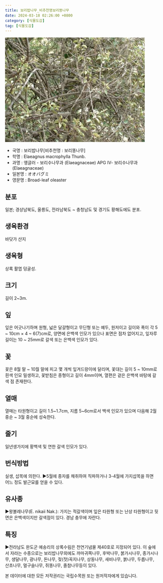 ```yaml
---
title: 보리밥나무_비추천명보리똥나무
date: 2024-03-18 02:26:00 +0800
category: [식물도감]
tag: [식물도감]
---
```




![보리밥나무[비추천명 : 보리똥나무]](/assets/img/fileUpload/plants/basic/Elaeagnaceae/Elaeagnus/11404/1_th2.JPG)
- 국명 : 보리밥나무[비추천명 : 보리똥나무]
- 학명 : Elaeagnus macrophylla Thunb.
- 과명 : 앵글러 - 보리수나무과 (Elaeagnaceae) APG Ⅳ- 보리수나무과 (Elaeagnaceae)
- 일본명 : オオバグミ
- 영문명 : Broad-leaf oleaster


## 분포
일본; 경상남북도, 울릉도, 전라남북도 ~ 충청남도 및 경기도 황해도에도 분포.
## 생육환경
바닷가 산지
## 생육형
상록 활엽 덩굴성.
## 크기
길이 2~3m. 
## 잎
잎은 어긋나기하며 원형, 넓은 달걀형이고 무딘형 또는 예두, 원저이고 길이와 폭이 각 5 ~ 10cm × 4 ~ 6(7)cm로, 양면에 은백색 인모가 있으나 표면은 점차 없어지고, 잎자루 길이는 10 ~ 25mm로 갈색 또는 은백색 인모가 있다.
## 꽃
꽃은 8월 말 ~ 10월 말에 피고 몇 개씩 잎겨드랑이에 달리며, 꽃대는 길이 5 ~ 10mm로 흰색 인모 밀생하고, 꽃받침은 종형이고 길이 4mm이며, 열편은 겉은 은백색 바탕에 갈색 점 존재한다.
## 열매
열매는 타원형이고 길이 1.5~1.7cm, 지름 5~6cm로서 백색 인모가 있으며 다음해 2월 중순 ~ 3월 중순에 성숙한다.
## 줄기
일년생가지에 황백색 및 연한 갈색 인모가 있다.
## 번식방법
실생, 삽목에 의한다.
▶5월에 종자를 채취하여 직파하거나 3-4월에 가지삽목을 하면 어느 정도 발근묘를 얻을 수 있다.
## 유사종
▶왕볼레나무(E. nikaii Nak.): 가지는 적갈색이며 잎은 타원형 또는 난상 타원형이고 뒷면은 은백색이지만 갈색점이 있다. 경남 충무에 자란다.
## 특징
▶전라남도 완도군 예송리의 상록수림은 천연기념물 제40호로 지정되어 있다.  이 숲에서 자라는 수종으로는 보리밥나무외에도 까마귀쪽나무, 후박나무, 붉가시나무, 종가시나무, 생달나무, 광나무, 돈나무, 젖(젓)꼭지나무, 상동나무, 새비나무, 붉나무, 두릅나무, 산초나무, 멀구슬나무, 쥐똥나무, 졸참나무등이 있다.






본 데이터에 대한 모든 저작권리는 국립수목원 또는 원저작자에게 있습니다.
